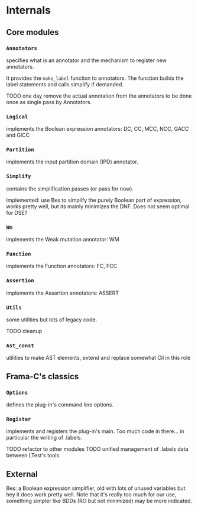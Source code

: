 Internals
=========

Core modules
------------

### `Annotators`
specifies what is an annotator and the mechanism to register new annotators.

It provides the `make_label` function to annotators.
The function builds the label statements and calls simplify if demanded.

TODO one day remove the actual annotation from the annotators to be done once
as single pass by Annotators.

### `Logical`
implements the Boolean expression annotators: DC, CC, MCC, NCC, GACC and GICC

### `Partition`
implements the input partition domain (IPD) annotator.

### `Simplify`
contains the simplification passes (or pass for now).

Implemented: use Bes to simplify the purely Boolean part of expression, works
pretty well, but its mainly minimizes the DNF. Does not seem optimal for DSE?

### `Wm`
implements the Weak mutation annotator: WM

### `Function`
implements the Function annotators: FC, FCC

### `Assertion`
implements the Assertion annotators: ASSERT

### `Utils`
some utilities but lots of legacy code.

TODO cleanup

### `Ast_const`
utilities to make AST elements, extend and replace somewhat Cil in this role

Frama-C's classics
------------------

### `Options`
defines the plug-in's command line options.

### `Register`
implements and registers the plug-in's main.
Too much code in there... in particular the writing of .labels.

TODO refactor to other modules
TODO unified management of .labels data between LTest's tools


External
--------

Bes: a Boolean expression simplifier, old with lots of unused variables but
hey it does work pretty well.
Note that it's really too much for our use, something simpler like BDDs
(RO but not minimized) may be more indicated.
